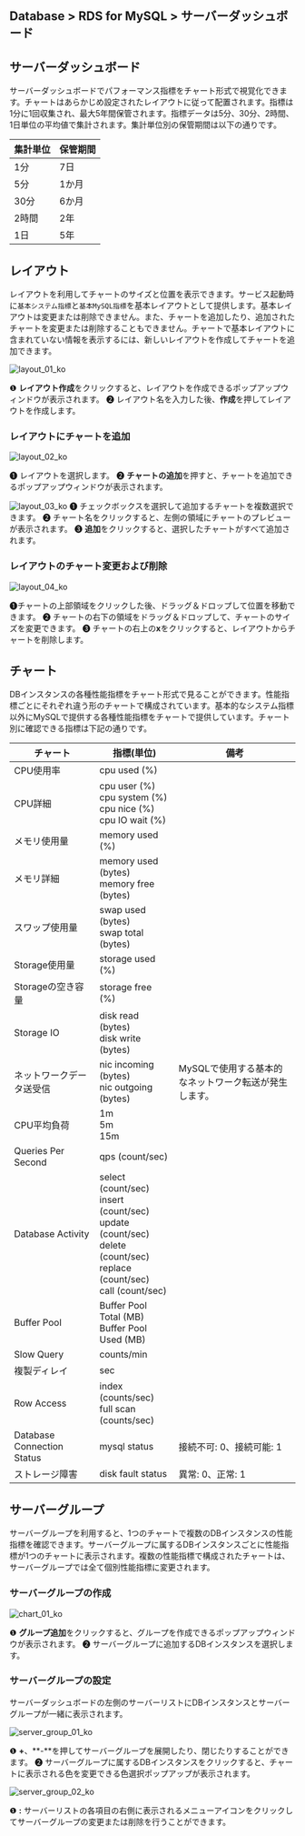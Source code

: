 ## Database > RDS for MySQL > サーバーダッシュボード

## サーバーダッシュボード

サーバーダッシュボードでパフォーマンス指標をチャート形式で視覚化できます。チャートはあらかじめ設定されたレイアウトに従って配置されます。指標は1分に1回収集され、最大5年間保管されます。指標データは5分、30分、2時間、1日単位の平均値で集計されます。集計単位別の保管期間は以下の通りです。

| 集計単位 | 保管期間 |
|-------|-------|
| 1分  | 7日  |
| 5分  | 1か月 |
| 30分 | 6か月 |
| 2時間 | 2年  |
| 1日  | 5年  |

## レイアウト

レイアウトを利用してチャートのサイズと位置を表示できます。サービス起動時に`基本システム指標`と`基本MySQL指標`を基本レイアウトとして提供します。基本レイアウトは変更または削除できません。また、チャートを追加したり、追加されたチャートを変更または削除することもできません。チャートで基本レイアウトに含まれていない情報を表示するには、新しいレイアウトを作成してチャートを追加できます。

![layout_01_ko](https://static.toastoven.net/prod_rds/23.04.11/layout_01_ko.png)

❶ **レイアウト作成**をクリックすると、レイアウトを作成できるポップアップウィンドウが表示されます。
❷ レイアウト名を入力した後、**作成**を押してレイアウトを作成します。

### レイアウトにチャートを追加

![layout_02_ko](https://static.toastoven.net/prod_rds/23.04.11/layout_02_ko.png)

❶ レイアウトを選択します。
❷ **チャートの追加**を押すと、チャートを追加できるポップアップウィンドウが表示されます。

![layout_03_ko](https://static.toastoven.net/prod_rds/23.04.11/layout_03_ko.png)
❶ チェックボックスを選択して追加するチャートを複数選択できます。
❷ チャート名をクリックすると、左側の領域にチャートのプレビューが表示されます。
❸ **追加**をクリックすると、選択したチャートがすべて追加されます。

### レイアウトのチャート変更および削除

![layout_04_ko](https://static.toastoven.net/prod_rds/23.04.11/layout_04_ko.png)

❶チャートの上部領域をクリックした後、ドラッグ＆ドロップして位置を移動できます。
❷ チャートの右下の領域をドラッグ＆ドロップして、チャートのサイズを変更できます。
❸ チャートの右上の**x**をクリックすると、レイアウトからチャートを削除します。

## チャート

DBインスタンスの各種性能指標をチャート形式で見ることができます。性能指標ごとにそれぞれ違う形のチャートで構成されています。基本的なシステム指標以外にMySQLで提供する各種性能指標をチャートで提供しています。チャート別に確認できる指標は下記の通りです。

| チャート                       | 指標(単位)                                                                                                                              | 備考                              |
|----------------------------|--------------------------------------------------------------------------------------------------------------------------------------|-----------------------------------|
| CPU使用率                  | cpu used (%)                                                                                                                         |                                   |
| CPU詳細                   | cpu user (%)<br/>cpu system (%)<br/>cpu nice (%)<br/>cpu IO wait (%)                                                                 |                                   |
| メモリ使用量                  | memory used (%)                                                                                                                      |                                   |
| メモリ詳細                   | memory used (bytes)<br/>memory free (bytes)                                                                                          |                                   |
| スワップ使用量                   | swap used (bytes)<br> swap total (bytes)                                                                                             |                                   |
| Storage使用量              | storage used (%)                                                                                                                     |                                   |
| Storageの空き容量           | storage free (%)                                                                                                                     |                                   |
| Storage IO                 | disk read (bytes)<br> disk write (bytes)                                                                                             |                                   |
| ネットワークデータ送受信             | nic incoming (bytes)<br> nic outgoing (bytes)                                                                                        | MySQLで使用する基本的なネットワーク転送が発生します。 |
| CPU平均負荷                | 1m<br/>5m<br/>15m                                                                                                                    |                                   |
| Queries Per Second         | qps (count/sec)                                                                                                                      |                                   |
| Database Activity          | select (count/sec)<br/>insert (count/sec)<br/>update (count/sec)<br/>delete (count/sec)<br/>replace (count/sec)<br/>call (count/sec) |                                   |
| Buffer Pool                | Buffer Pool Total (MB)<br/>Buffer Pool Used (MB)                                                                                     |                                   |
| Slow Query                 | counts/min                                                                                                                           |                                   |
| 複製ディレイ                   | sec                                                                                                                                  |                                   |
| Row Access                 | index (counts/sec)<br/>full scan (counts/sec)                                                                                        |                                   |
| Database Connection Status | mysql status                                                                                                                         | 接続不可: 0、接続可能: 1                |
| ストレージ障害                   | disk fault status                                                                                                                    | 異常: 0、正常: 1                     |

## サーバーグループ

サーバーグループを利用すると、1つのチャートで複数のDBインスタンスの性能指標を確認できます。サーバーグループに属するDBインスタンスごとに性能指標が1つのチャートに表示されます。複数の性能指標で構成されたチャートは、サーバーグループでは全て個別性能指標に変更されます。

### サーバーグループの作成

![chart_01_ko](https://static.toastoven.net/prod_rds/23.04.11/chart_01_ko.png)

❶ **グループ追加**をクリックすると、グループを作成できるポップアップウィンドウが表示されます。
❷ サーバーグループに追加するDBインスタンスを選択します。

### サーバーグループの設定

サーバーダッシュボードの左側のサーバーリストにDBインスタンスとサーバーグループが一緒に表示されます。

![server_group_01_ko](https://static.toastoven.net/prod_rds/23.04.11/server_group_01_ko.png)

❶ **+**、**-**を押してサーバーグループを展開したり、閉じたりすることができます。
❷ サーバーグループに属するDBインスタンスをクリックすると、チャートに表示される色を変更できる色選択ポップアップが表示されます。

![server_group_02_ko](https://static.toastoven.net/prod_rds/23.04.11/server_group_02_ko.png)

❶ **:** サーバーリストの各項目の右側に表示されるメニューアイコンをクリックしてサーバーグループの変更または削除を行うことができます。
